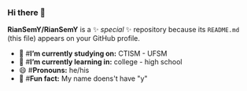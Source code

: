 ### Hi there 👋

**RianSemY/RianSemY** is a ✨ _special_ ✨ repository because its `README.md` (this file) appears on your GitHub profile.


- 🔭 #**I’m currently studying on:** CTISM - UFSM
- 🌱 #**I’m currently learning in:** college - high school
- 😄 #**Pronouns:** he/his
- 🤠 #**Fun fact:** My name doens't have "y"
